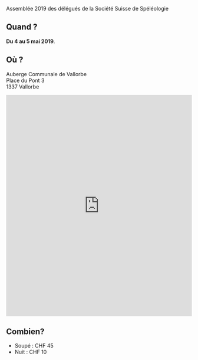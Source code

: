 Assemblée 2019 des délégués de la Société Suisse de Spéléologie

## Quand ?

**Du 4 au 5 mai 2019**.

## Où ?

Auberge Communale de Vallorbe</br>
Place du Pont 3</br>
1337 Vallorbe</br>

<iframe src="https://www.google.com/maps/embed?pb=!1m18!1m12!1m3!1d2735.705437069773!2d6.377488315962078!3d46.71154597913546!2m3!1f0!2f0!3f0!3m2!1i1024!2i768!4f13.1!3m3!1m2!1s0x478db3ee662c90db%3A0x172582dbb0e2b277!2sAuberge+Communale+de+Vallorbe!5e0!3m2!1sen!2sch!4v1541839403749" width="100%" height="600" frameborder="0" style="border:0" allowfullscreen></iframe>

## Combien?

- Soupé : CHF 45
- Nuit : CHF 10
